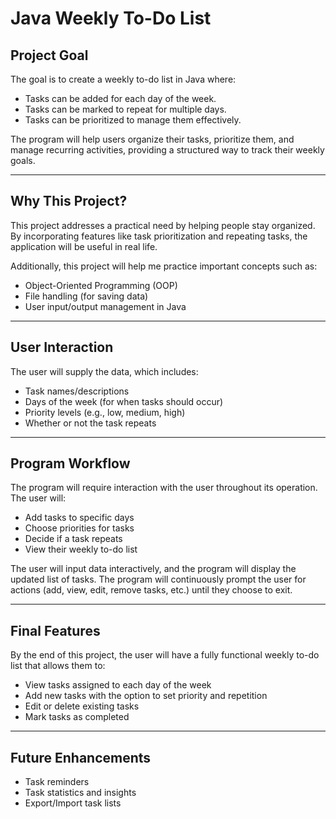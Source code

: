# Java Weekly To-Do List

## Project Goal

The goal is to create a weekly to-do list in Java where:

- Tasks can be added for each day of the week.  
- Tasks can be marked to repeat for multiple days.  
- Tasks can be prioritized to manage them effectively.  

The program will help users organize their tasks, prioritize them, and manage recurring activities, providing a structured way to track their weekly goals.

---

## Why This Project?

This project addresses a practical need by helping people stay organized. By incorporating features like task prioritization and repeating tasks, the application will be useful in real life.  

Additionally, this project will help me practice important concepts such as:  
- Object-Oriented Programming (OOP)  
- File handling (for saving data)  
- User input/output management in Java  

---

## User Interaction

The user will supply the data, which includes:

- Task names/descriptions  
- Days of the week (for when tasks should occur)  
- Priority levels (e.g., low, medium, high)  
- Whether or not the task repeats  

---

## Program Workflow

The program will require interaction with the user throughout its operation. The user will:

- Add tasks to specific days  
- Choose priorities for tasks  
- Decide if a task repeats  
- View their weekly to-do list  

The user will input data interactively, and the program will display the updated list of tasks. The program will continuously prompt the user for actions (add, view, edit, remove tasks, etc.) until they choose to exit.

---

## Final Features

By the end of this project, the user will have a fully functional weekly to-do list that allows them to:

- View tasks assigned to each day of the week  
- Add new tasks with the option to set priority and repetition  
- Edit or delete existing tasks  
- Mark tasks as completed  

---

## Future Enhancements

- Task reminders  
- Task statistics and insights  
- Export/Import task lists  
